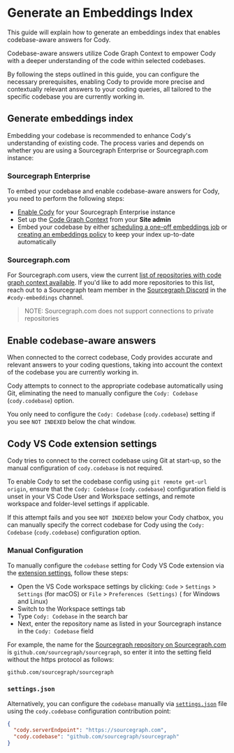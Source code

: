 # Generate an Embeddings Index

<p class="subtitle">This guide will explain how to generate an embeddings index that enables codebase-aware answers for Cody.</p>

Codebase-aware answers utilize Code Graph Context to empower Cody with a deeper understanding of the code within selected codebases.

By following the steps outlined in this guide, you can configure the necessary prerequisites, enabling Cody to provide more precise and contextually relevant answers to your coding queries, all tailored to the specific codebase you are currently working in.

## Generate embeddings index

Embedding your codebase is recommended to enhance Cody's understanding of existing code. The process varies and depends on whether you are using a Sourcegraph Enterprise or Sourcegraph.com instance:

### Sourcegraph Enterprise

To embed your codebase and enable codebase-aware answers for Cody, you need to perform the following steps:

- [Enable Cody](./../../overview/enable-cody-enterprise.md#step-1-enable-cody-on-your-sourcegraph-instance) for your Sourcegraph Enterprise instance
- Set up the [Code Graph Context](./../code-graph.md) from your **Site admin**
- Embed your codebase by either [scheduling a one-off embeddings job](./configure-embeddings.md#schedule-embeddings-jobs) or [creating an embeddings policy](./configure-embeddings.md#policies) to keep your index up-to-date automatically

### Sourcegraph.com

For Sourcegraph.com users, view the current [list of repositories with code graph context available](./../../embedded-repos.md). If you'd like to add more repositories to this list, reach out to a Sourcegraph team member in the [Sourcegraph Discord](https://discord.gg/8wJF5EdAyA) in the `#cody-embeddings` channel.

> NOTE: Sourcegraph.com does not support connections to private repositories

## Enable codebase-aware answers

When connected to the correct codebase, Cody provides accurate and relevant answers to your coding questions, taking into account the context of the codebase you are currently working in.

Cody attempts to connect to the appropriate codebase automatically using Git, eliminating the need to manually configure the `Cody: Codebase` (`cody.codebase`) option.

You only need to configure the `Cody: Codebase` (`cody.codebase`) setting if you see `NOT INDEXED` below the chat window.

## Cody VS Code extension settings

Cody tries to connect to the correct codebase using Git at start-up, so the manual configuration of `cody.codebase` is not required.

To enable Cody to set the codebase config using `git remote get-url origin`, ensure that the `Cody: Codebase` (`cody.codebase`) configuration field is unset in your VS Code User and Workspace settings, and remote workspace and folder-level settings if applicable.

If this attempt fails and you see `NOT INDEXED` below your Cody chatbox, you can manually specify the correct codebase for Cody using the `Cody: Codebase` (`cody.codebase`) configuration option.

### Manual Configuration

To manually configure the `codebase` setting for Cody VS Code extension via the [extension settings](https://code.visualstudio.com/docs/getstarted/settings#_extension-settings), follow these steps:

- Open the VS Code workspace settings by clicking:  `Code` > `Settings` > `Settings` (for macOS) or `File` > `Preferences (Settings)` ( for Windows and Linux)
- Switch to the Workspace settings tab
- Type `Cody: Codebase` in the search bar
- Next, enter the repository name as listed in your Sourcegraph instance in the `Cody: Codebase` field

For example, the name for the [Sourcegraph repository on Sourcegraph.com](https://sourcegraph.com/github.com/sourcegraph/sourcegraph) is `github.com/sourcegraph/sourcegraph`, so enter it into the setting field without the https protocol as follows:

```
github.com/sourcegraph/sourcegraph
```

### `settings.json`

Alternatively, you can configure the `codebase` manually via [`settings.json`](https://code.visualstudio.com/docs/getstarted/settings#_settingsjson) file using the `cody.codebase` configuration contribution point:

```json
{
  "cody.serverEndpoint": "https://sourcegraph.com",
  "cody.codebase": "github.com/sourcegraph/sourcegraph"
}
```
